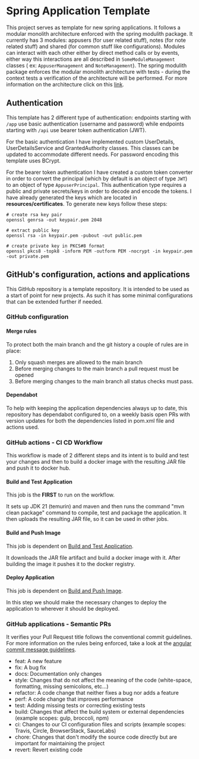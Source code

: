 # Spring Application Template

This project serves as template for new spring applications. It follows a modular monolith architecture enforced with
the spring modulith package. It currently has 3 modules: appusers (for user related stuff), notes (for note related
stuff) and shared (for common stuff like configurations). Modules can interact with each other either by direct method
calls or by events, either way this interactions are all described in `SomeModuleManagement` classes (
ex: `AppuserManagement` and `NoteManagement`). The spring modulith package enforces the modular monolith architecture
with tests - during the context tests a verification of the architecture will be performed. For more information on the
architecture click on this [link](https://spring.io/projects/spring-modulith).

## Authentication

This template has 2 different type of authentication: endpoints starting with `/app` use basic authentication (username
and password) while endpoints starting with `/api` use bearer token authentication (JWT).

For the basic authentication I have implemented custom UserDetails, UserDetailsService and GrantedAuthority classes.
This classes can be updated to accommodate different needs. For password encoding this template uses BCrypt.

For the bearer token authentication I have created a custom token converter in order to convert the principal (which by
default is an object of type `JWT`) to an object of type `AppuserPrincipal`. This authentication type requires a public
and private secrets/keys in order to decode and encode the tokens. I have already generated the keys which are located
in **resources/certificates**. To generate new keys follow these steps:

```
# create rsa key pair
openssl genrsa -out keypair.pem 2048

# extract public key
openssl rsa -in keypair.pem -pubout -out public.pem

# create private key in PKCS#8 format
openssl pkcs8 -topk8 -inform PEM -outform PEM -nocrypt -in keypair.pem -out private.pem
```

## GitHub's configuration, actions and applications

This GitHub repository is a template repository. It is intended to be used as a start of point for new projects. As such
it has some minimal configurations that can be extended further if needed.

### GitHub configuration

#### Merge rules

To protect both the main branch and the git history a couple of rules are in place:

1. Only squash merges are allowed to the main branch
2. Before merging changes to the main branch a pull request must be opened
3. Before merging changes to the main branch all status checks must pass.

#### Dependabot

To help with keeping the application dependencies always up to date, this repository has dependabot configured to, on a
weekly basis open PRs with version updates for both the dependencies listed in pom.xml file and actions used.

### GitHub actions - CI CD Workflow

This workflow is made of 2 different steps and its intent is to build and test your changes and then to build a docker
image with the resulting JAR file and push it to docker hub.

#### Build and Test Application

This job is the **FIRST** to run on the workflow.

It sets up JDK 21 (temurin) and maven and then runs the command "mvn clean package" command to compile, test and package
the application. It then uploads the resulting JAR file, so it can be used in other jobs.

#### Build and Push Image

This job is dependent on [Build and Test Application](#build-and-test-application).

It downloads the JAR file artifact and build a docker image with it. After building the image it pushes it to the docker
registry.

#### Deploy Application

This job is dependent on [Build and Push Image](#build-and-push-image).

In this step we should make the necessary changes to deploy the application to wherever it should be deployed.

### GitHub applications - Semantic PRs

It verifies your Pull Request title follows the conventional commit guidelines. For more information on the rules being
enforced, take a look at
the [angular commit message guidelines](https://github.com/angular/angular/blob/22b96b9/CONTRIBUTING.md#-commit-message-guidelines).

- feat: A new feature
- fix: A bug fix
- docs: Documentation only changes
- style: Changes that do not affect the meaning of the code (white-space, formatting, missing semicolons, etc...)
- refactor: A code change that neither fixes a bug nor adds a feature
- perf: A code change that improves performance
- test: Adding missing tests or correcting existing tests
- build: Changes that affect the build system or external dependencies (example scopes: gulp, broccoli, npm)
- ci: Changes to our CI configuration files and scripts (example scopes: Travis, Circle, BrowserStack, SauceLabs)
- chore: Changes that don't modify the source code directly but are important for maintaining the project
- revert: Revert existing code
